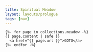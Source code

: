 ```yaml
---
title: Spiritual Meadow
layout: layouts/prologue
tags: [nav]
---
```


    {%- for page in collections.meadow -%}
    {{ page.content | safe }}
      <a href="{{ page.url }}">GOTO</a>
    {%- endfor -%}
